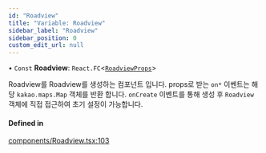 ```yaml
---
id: "Roadview"
title: "Variable: Roadview"
sidebar_label: "Roadview"
sidebar_position: 0
custom_edit_url: null
---
```


• `Const` **Roadview**: `React.FC`<[`RoadviewProps`](../interfaces/RoadviewProps.md)\>

Roadview를 Roadview를 생성하는 컴포넌트 입니다.
props로 받는 `on*` 이벤트는 해당 `kakao.maps.Map` 객체를 반환 합니다.
`onCreate` 이벤트를 통해 생성 후 `Roadview` 객체에 직접 접근하여 초기 설정이 가능합니다.

#### Defined in

[components/Roadview.tsx:103](https://github.com/JaeSeoKim/react-kakao-maps-sdk/blob/fb6f0aa/src/components/Roadview.tsx#L103)
